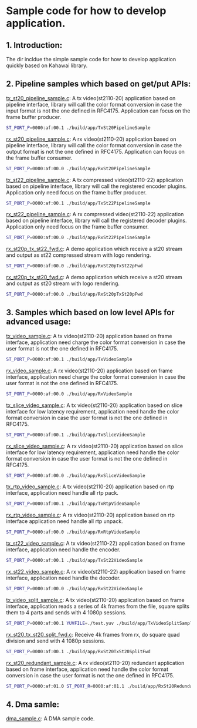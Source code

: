 # Sample code for how to develop application.

## 1. Introduction:
The dir incldue the simple sample code for how to develop application quickly based on Kahawai library.

## 2. Pipeline samples which based on get/put APIs:
[tx_st20_pipeline_sample.c](tx_st20_pipeline_sample.c): A tx video(st2110-20) application based on pipeline interface, library will call the color format conversion in case the input format is not the one defined in RFC4175. Application can focus on the frame buffer producer.
```bash
ST_PORT_P=0000:af:00.1 ./build/app/TxSt20PipelineSample
```

[rx_st20_pipeline_sample.c](rx_st20_pipeline_sample.c): A rx video(st2110-20) application based on pipeline interface, library will call the color format conversion in case the output format is not the one defined in RFC4175. Application can focus on the frame buffer consumer.
```bash
ST_PORT_P=0000:af:00.0 ./build/app/RxSt20PipelineSample
```

[tx_st22_pipeline_sample.c](tx_st22_pipeline_sample.c): A tx compressed video(st2110-22) application based on pipeline interface, library will call the registered encoder plugins. Application only need focus on the frame buffer producer.
```bash
ST_PORT_P=0000:af:00.1 ./build/app/TxSt22PipelineSample
```

[rx_st22_pipeline_sample.c](rx_st22_pipeline_sample.c): A rx compressed video(st2110-22) application based on pipeline interface, library will call the registered decoder plugins. Application only need focus on the frame buffer consumer.
```bash
ST_PORT_P=0000:af:00.0 ./build/app/RxSt22PipelineSample
```

[rx_st20p_tx_st22_fwd.c](rx_st20p_tx_st22_fwd.c): A demo application which receive a st20 stream and output as st22 compressed stream with logo rendering.
```bash
ST_PORT_P=0000:af:00.0 ./build/app/RxSt20pTxSt22pFwd
```

[rx_st20p_tx_st20_fwd.c](rx_st20p_tx_st20_fwd.c): A demo application which receive a st20 stream and output as st20 stream with logo rendering.
```bash
ST_PORT_P=0000:af:00.0 ./build/app/RxSt20pTxSt20pFwd
```

## 3. Samples which based on low level APIs for advanced usage:
[tx_video_sample.c](tx_video_sample.c): A tx video(st2110-20) application based on frame interface, application need charge the color format conversion in case the user format is not the one defined in RFC4175.
```bash
ST_PORT_P=0000:af:00.1 ./build/app/TxVideoSample
```

[rx_video_sample.c](rx_video_sample.c): A rx video(st2110-20) application based on frame interface, application need charge the color format conversion in case the user format is not the one defined in RFC4175.
```bash
ST_PORT_P=0000:af:00.0 ./build/app/RxVideoSample
```

[tx_slice_video_sample.c](tx_slice_video_sample.c): A tx video(st2110-20) application based on slice interface for low latency requirement, application need handle the color format conversion in case the user format is not the one defined in RFC4175.
```bash
ST_PORT_P=0000:af:00.1 ./build/app/TxSliceVideoSample
```

[rx_slice_video_sample.c](rx_slice_video_sample.c): A rx video(st2110-20) application based on slice interface for low latency requirement, application need handle the color format conversion in case the user format is not the one defined in RFC4175.
```bash
ST_PORT_P=0000:af:00.0 ./build/app/RxSliceVideoSample
```

[tx_rtp_video_sample.c](tx_rtp_video_sample.c): A tx video(st2110-20) application based on rtp interface, application need handle all rtp pack.
```bash
ST_PORT_P=0000:af:00.1 ./build/app/TxRtpVideoSample
```

[rx_rtp_video_sample.c](rx_rtp_video_sample.c): A rx video(st2110-20) application based on rtp interface application need handle all rtp unpack.
```bash
ST_PORT_P=0000:af:00.0 ./build/app/RxRtpVideoSample
```

[tx_st22_video_sample.c](tx_st22_video_sample.c): A tx video(st2110-22) application based on frame interface, application need handle the encoder.
```bash
ST_PORT_P=0000:af:00.1 ./build/app/TxSt22VideoSample
```

[rx_st22_video_sample.c](rx_st22_video_sample.c): A rx video(st2110-22) application based on frame interface, application need handle the decoder.
```bash
ST_PORT_P=0000:af:00.0 ./build/app/RxSt22VideoSample
```

[tx_video_split_sample.c](tx_video_split_sample.c): A tx video(st2110-20) application based on frame interface, application reads a series of 4k frames from the file, square splits them to 4 parts and sends with 4 1080p sessions.
```bash
ST_PORT_P=0000:af:00.1 YUVFILE=./test.yuv ./build/app/TxVideoSplitSample
```

[rx_st20_tx_st20_split_fwd.c](rx_st20_tx_st20_split_fwd.c): Receive 4k frames from rx, do square quad division and send with 4 1080p sessions.
```bash
ST_PORT_P=0000:af:00.1 ./build/app/RxSt20TxSt20SplitFwd
```

[rx_st20_redundant_sample.c](rx_st20_redundant_sample.c): A rx video(st2110-20) redundant application based on frame interface, application need handle the color format conversion in case the user format is not the one defined in RFC4175.
```bash
ST_PORT_P=0000:af:01.0 ST_PORT_R=0000:af:01.1 ./build/app/RxSt20RedundantSample
```

## 4. Dma samle:
[dma_sample.c](dma_sample.c): A DMA sample code.